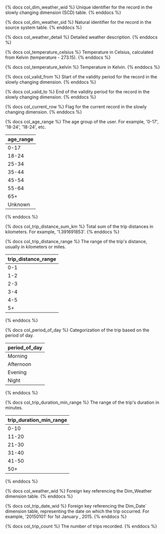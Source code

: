 {% docs col_dim_weather_wid %}
Unique identifier for the record in the slowly changing dimension (SCD) table.
{% enddocs %}

{% docs col_dim_weather_sid %}
Natural identifier for the record in the source system table.
{% enddocs %}

{% docs col_weather_detail %}
Detailed weather description.
{% enddocs %}

{% docs col_temperature_celsius %}
Temperature in Celsius, calculated from Kelvin (temperature - 273.15).
{% enddocs %}

{% docs col_temperature_kelvin %}
Temperature in Kelvin.
{% enddocs %}

{% docs col_valid_from %}
Start of the validity period for the record in the slowly changing dimension.
{% enddocs %}

{% docs col_valid_to %}
End of the validity period for the record in the slowly changing dimension.
{% enddocs %}

{% docs col_current_row %}
Flag for the current record in the slowly changing dimension.
{% enddocs %}

{% docs col_age_range %}
The age group of the user. For example, '0-17', '18-24', '18-24', etc.

| age_range |
|----------|
|0-17|
|18-24|
|25-34|
|35-44|
|45-54|
|55-64|
|65+|
|Unknown|

{% enddocs %}

{% docs col_trip_distance_sum_km %}
Total sum of the trip distances in kilometers. For example, '1.391691853'.
{% enddocs %}

{% docs col_trip_distance_range %}
The range of the trip's distance, usually in kilometers or miles. 

|trip_distance_range|
|-----|
|0-1|
|1-2|
|2-3|
|3-4|
|4-5|
|5+|

{% enddocs %}

{% docs col_period_of_day %}
Categorization of the trip based on the period of day.

|period_of_day|
|---------|
|Morning|
|Afternoon|
|Evening|
|Night|

{% enddocs %}

{% docs col_trip_duration_min_range %}
The range of the trip's duration in minutes.

|trip_duration_min_range|
|-----------------------|
|0-10|
|11-20|
|21-30|
|31-40|
|41-50|
|50+|

{% enddocs %}

{% docs col_weather_wid %}
Foreign key referencing the Dim_Weather dimension table.
{% enddocs %}

{% docs col_trip_date_wid %}
Foreign key referencing the Dim_Date` dimension table, representing the date on which the trip occurred. For example, '20150101' for 1st January , 2015.
{% enddocs %}

{% docs col_trip_count %}
The number of trips recorded.
{% enddocs %}
